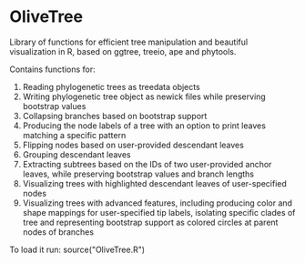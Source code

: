 # OliveTree
Library of functions for efficient tree manipulation and beautiful visualization in R, based on ggtree, treeio, ape and phytools.

Contains functions for:

1. Reading phylogenetic trees as treedata objects
2. Writing phylogenetic tree object as newick files while preserving bootstrap values
3. Collapsing branches based on bootstrap support
4. Producing the node labels of a tree with an option to print leaves matching a specific pattern
5. Flipping nodes based on user-provided descendant leaves
6. Grouping descendant leaves
7. Extracting subtrees based on the IDs of two user-provided anchor leaves, while preserving bootstrap values and branch lengths
8. Visualizing trees with highlighted descendant leaves of user-specified nodes
9. Visualizing trees with advanced features, including producing color and shape mappings for user-specified tip labels, isolating specific clades of tree and representing bootstrap support as colored circles at parent nodes of branches

To load it run:
source("OliveTree.R")
